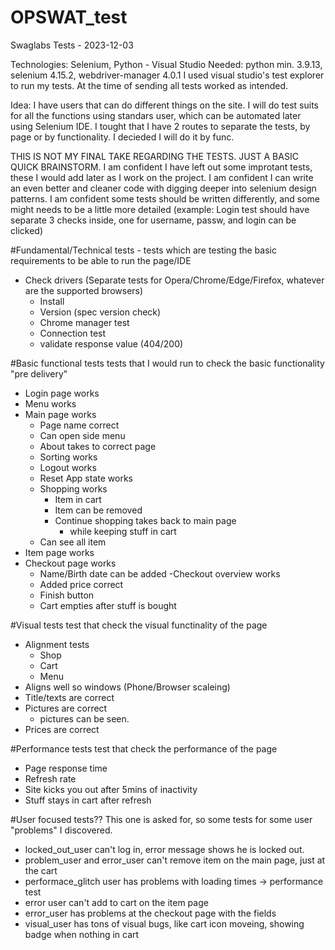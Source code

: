 # OPSWAT_test
Swaglabs Tests - 2023-12-03

Technologies: Selenium, Python - Visual Studio
Needed: python min. 3.9.13, selenium 4.15.2, webdriver-manager 4.0.1
I used visual studio's test explorer to run my tests. At the time of sending all tests worked as intended.

Idea: I have users that can do different things on the site.
I will do test suits for all the functions using standars user, which can be automated later using Selenium IDE.
I tought that I have 2 routes to separate the tests, by page or by functionality. I decieded I will do it by func. 

THIS IS NOT MY FINAL TAKE REGARDING THE TESTS. JUST A BASIC QUICK BRAINSTORM.
I am confident I have left out some improtant tests, these I would add later as I work on the project.
I am confident I can write an even better and cleaner code with digging deeper into selenium design patterns.
I am confident some tests should be written differently, and some might needs to be a little more detailed 
	(example: Login test should have separate 3 checks inside, one for username, passw, and login can be clicked)

#Fundamental/Technical tests - tests which are testing the basic requirements to be able to run the page/IDE

- Check drivers (Separate tests for Opera/Chrome/Edge/Firefox, whatever are the supported browsers)
	- Install
	- Version (spec version check)
	- Chrome manager test
	- Connection test
	- validate response value (404/200)

#Basic functional tests 
tests that I would run to check the basic functionality "pre delivery"

- Login page works
- Menu works
- Main page works
	- Page name correct
	- Can open side menu
	- About takes to correct page
	- Sorting works
	- Logout works 
	- Reset App state works
	- Shopping works
		- Item in cart
		- Item can be removed
		- Continue shopping takes back to main page
			- while keeping stuff in cart
	- Can see all item
- Item page works
- Checkout page works
	- Name/Birth date can be added
-Checkout overview works
	- Added price correct
	- Finish button
	- Cart empties after stuff is bought

#Visual tests 
test that check the visual functinality of the page

- Alignment tests
	- Shop
	- Cart
	- Menu
- Aligns well so windows (Phone/Browser scaleing)
- Title/texts are correct
- Pictures are correct
	- pictures can be seen.
- Prices are correct

#Performance tests 
test that check the performance of the page

- Page response time
- Refresh rate
- Site kicks you out after 5mins of inactivity
- Stuff stays in cart after refresh

#User focused tests?? 
This one is asked for, so some tests for some user "problems" I discovered.

- locked_out_user can't log in, error message shows he is locked out.
- problem_user and error_user can't remove item on the main page, just at the cart
- performace_glitch user has problems with loading times -> performance test
- error user can't add to cart on the item page
- error_user has problems at the checkout page with the fields
- visual_user has tons of visual bugs, like cart icon moveing, showing badge when nothing in cart

